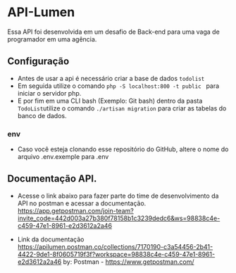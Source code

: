 # API-Lumen
Essa API foi desenvolvida em um desafio de Back-end para uma vaga de programador em uma agência. 

## Configuração
- Antes de usar a api é necessário criar a base de dados ``todolist``
- Em seguida utilize o comando ``php -S localhost:800 -t public `` para iniciar o servidor php.
- E por fim em uma CLI bash (Exemplo: Git bash)  dentro da pasta ``TodoList``utilize o comando ``./artisan migration`` para criar as tabelas do banco de dados.

### env
- Caso você esteja clonando esse repositório do GitHub, altere o nome do arquivo .env.exemple para .env


## Documentação API.
- Acesse o link abaixo para fazer parte do time de desenvolvimento da API no postman e acessar a documentação.
https://app.getpostman.com/join-team?invite_code=442d003a27b380f78158b1c3239dedc6&ws=98838c4e-c459-47e1-8961-e2d3612a2a46

- Link da documentação
https://apilumen.postman.co/collections/7170190-c3a54456-2b41-4422-9de1-8f0605719f3f?workspace=98838c4e-c459-47e1-8961-e2d3612a2a46
by: Postman - https://www.getpostman.com/
